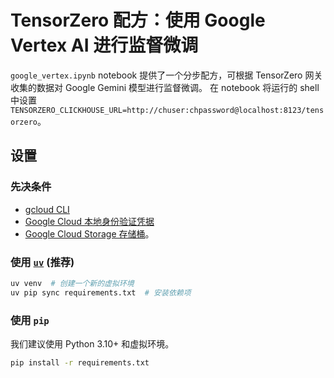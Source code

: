# TensorZero 配方：使用 Google Vertex AI 进行监督微调

`google_vertex.ipynb` notebook 提供了一个分步配方，可根据 TensorZero 网关收集的数据对 Google Gemini 模型进行监督微调。
在 notebook 将运行的 shell 中设置 `TENSORZERO_CLICKHOUSE_URL=http://chuser:chpassword@localhost:8123/tensorzero`。

## 设置

### 先决条件

- [gcloud CLI](https://cloud.google.com/sdk/docs/install)
- [Google Cloud 本地身份验证凭据](https://cloud.google.com/docs/authentication/set-up-adc-local-dev-environment)
- [Google Cloud Storage 存储桶](https://cloud.google.com/storage/docs/creating-buckets)。

### 使用 [`uv`](https://github.com/astral-sh/uv) (推荐)

```bash
uv venv  # 创建一个新的虚拟环境
uv pip sync requirements.txt  # 安装依赖项
```

### 使用 `pip`

我们建议使用 Python 3.10+ 和虚拟环境。

```bash
pip install -r requirements.txt
``` 